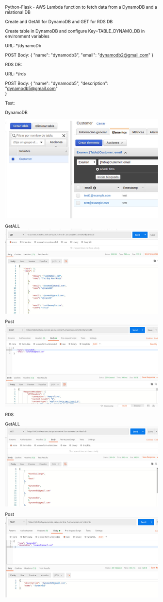 Python-Flask - AWS Lambda function to fetch data from a DynamoDB and a relational DB

Create and GetAll for DynamoDB and GET for RDS DB

Create table in DynamoDB and configure Key=TABLE_DYNAMO_DB in environment variables

URL: */dynamoDb

POST Body: 
{
     "name": "dynamodb3",
     "email": "dynamodb2@gmail.com"	
 }

RDS DB: 

URL: */rds

POST Body:
{
     "name": "dynamodb5",
     "description": "dynamodb5@gmail.com"	
 }


Test:

DynamoDB

 ![dynamoDB](./img/dynamoDB.jpg)
 
GetALL
 ![dynamoDB](./img/dynamoDB2.jpg)

Post
 ![dynamoDB](./img/dynamoDBPost.jpg) 
  

RDS

GetALL
 ![dynamoDB](./img/rdsDBGet.jpg)

Post
 ![dynamoDB](./img/rdsDBPost.jpg) 